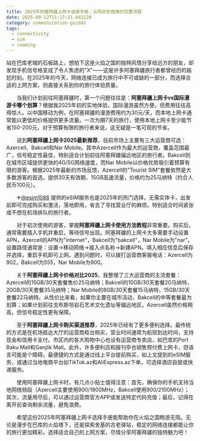 ```yaml
---
title: 2025年阿塞拜疆上网卡选择手册：从购买到使用的完整流程
date: 2025-09-12T11:17:21.642120
category: communication-guides
tags:
  - connectivity
  - sim
  - roaming
---
```


站在巴库老城的石板路上，想拍下这座火焰之国的独特风情分享给远方的朋友，却发现手机信号格变成了令人焦虑的"X"——这是许多阿塞拜疆旅行者都曾经历的尴尬时刻。在2025年的今天，网络连接已成为旅行中不可或缺的一部分，而选择合适的上网方案，则直接关系到你的旅行体验质量。

　　当我们计划前往阿塞拜疆时，第一个问题往往是：**阿塞拜疆上网卡vs国际漫游卡哪个划算**？根据我2025年初的实地体验，国际漫游虽然方便，但费用往往高得惊人。以中国移动为例，在阿塞拜疆的漫游费用约为30元/天，而本地上网卡通常能以更低的价格提供更多流量。一次为期7天的旅行，使用本地上网卡至少能节省150-200元，对于预算有限的旅行者来说，这无疑是一笔可观的节省。

　　说到**阿塞拜疆上网卡2025最新推荐**，目前市场上主要有三大运营商可选：Azercell、Bakcell和Nar Mobile。其中Azercell作为最大的运营商，覆盖范围最广，信号稳定性最佳，特别适合计划前往阿塞拜疆偏远地区的旅行者。Bakcell则在城市区域提供更快的4G/5G网络速度，而Nar Mobile以价格优势吸引着预算有限的游客。根据2025年最新的市场反馈，Azercell的"Tourist SIM"套餐依然是大多数游客的首选，提供30天有效期、15GB高速流量，价格约为25马纳特（约合人民币100元）。

　　✈[@esim1088](https://t.me/s/esim1088) 提供的eSIM服务也是2025年的热门选择，无需实体卡，出发前即可完成购买和激活，落地即用，省去了寻找营业厅的麻烦。特别适合时间紧张或不想在机场排队的旅行者。

　　对于初次使用的游客，掌握**阿塞拜疆上网卡使用方法教程**非常重要。购买后，通常需要插入手机并重启，等待信号出现。阿塞拜疆的上网卡大多需要手动设置APN，Azercell的APN为"internet"，Bakcell为"bakcell"，Nar Mobile为"nar"。设置路径通常是：设置→移动网络→接入点名称→新建APN。填入相应信息后保存并选择，重启手机即可上网。遇到问题时，可以拨打运营商客服电话：Azercell为902，Bakcell为555，Nar Mobile为900。

　　关于**阿塞拜疆上网卡价格对比2025**，我整理了三大运营商的主流套餐：Azercell的15GB/30天套餐售价25马纳特；Bakcell的10GB/30天套餐20马纳特，20GB/30天套餐35马纳特；Nar Mobile的8GB/30天套餐15马纳特，15GB/30天套餐22马纳特。从性价比来看，如果你主要在城市活动，Bakcell的中等套餐最为划算；如果计划前往戈布斯坦岩石艺术文化遗址等偏远地区，Azercell虽然价格稍高，但信号稳定性更有保障。

　　至于**阿塞拜疆上网卡购买渠道推荐**，2025年已经有了更多便利选择。最传统的方式是在机场抵达大厅的运营商柜台购买，营业时间通常为航班到达时间，支持现金和信用卡支付。市区内的各大购物中心也设有运营商专卖店，如巴库的Port Baku Mall和Ganjlik Mall。此外，许多便利店和报刊亭也销售预付费上网卡，但语言可能是个障碍。最便捷的方式是通过线上平台提前购买，如上文提到的eSIM服务，或通过当地电商平台如TikTok.az和AliExpress.az下单，可选择酒店自提或快递服务。

　　使用阿塞拜疆上网卡时，有几点小贴士值得注意：首先，确保你的手机支持当地网络频段（Azercell主要使用900/1800MHz，Bakcell使用900/2100MHz）；其次，流量用尽后，可以通过运营商官方APP或发送特定代码充值；最后，记得在离开前查询剩余流量，避免浪费。

　　希望这份2025年阿塞拜疆上网卡选择手册能帮助你在火焰之国畅游无阻。无论是漫步在巴库的火焰塔下，还是探索舍基的古老驿站，稳定的网络连接都能让你的旅行更加精彩。选择适合自己的上网方案，尽情分享阿塞拜疆的独特魅力吧！